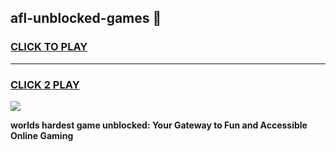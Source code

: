 
## afl-unblocked-games 👋
<h3>
<a href="https://premium.freeplayer.one?title=afl-unblocked-games&ref=14F">CLICK TO PLAY</a></h3>
<hr>

<h3>
<a href="https://premium.freeplayer.one?title=afl-unblocked-games&ref=14F">CLICK 2 PLAY</a>
  
</h3>

<a href="https://premium.freeplayer.one?title=afl-unblocked-games&ref=12F/"><img src="https://clearcache.store/games.png"></a>


**worlds hardest game unblocked: Your Gateway to Fun and Accessible Online Gaming**
